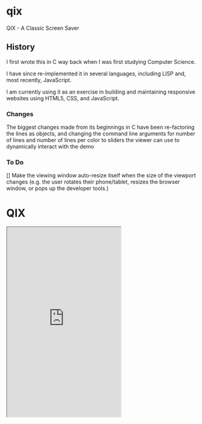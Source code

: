 # qix
QIX - A Classic Screen Saver

## History
I first wrote this in C way back when I was first studying Computer Science.

I have since re-implemented it in several languages, including LISP and,
most recently, JavaScript.

I am currently using it as an exercise in building and maintaining responsive
websites using HTML5, CSS, and JavaScript.

### Changes
The biggest changes made from its beginnings in C have been re-factoring the
lines as objects, and changing the command line arguments for number of lines
and number of lines per color to sliders the viewer can use to dynamically
interact with the demo

### To Do
[] Make the viewing window auto-resize itself when the size of the viewport changes (e.g. the user rotates their phone/tablet, resizes the browser window, or pops up the developer tools.)

# QIX

<iframe src="http://richdphoto.com/qix/foriframe.html" title="QIX" onload="qix()" height = 500>
</iframe>
